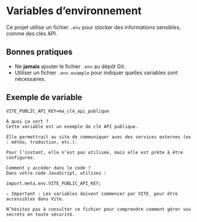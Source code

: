 # Variables d’environnement

Ce projet utilise un fichier `.env` pour stocker des informations sensibles, comme des clés API.

## Bonnes pratiques

- Ne **jamais** ajouter le fichier `.env` au dépôt Git.
- Utiliser un fichier `.env.example` pour indiquer quelles variables sont nécessaires.

## Exemple de variable

```env
VITE_PUBLIC_API_KEY=ma_clé_api_publique

À quoi ça sert ?
Cette variable est un exemple de clé API publique.

Elle permettrait au site de communiquer avec des services externes (ex : météo, traduction, etc.).

Pour l’instant, elle n’est pas utilisée, mais elle est prête à être configurée.

Comment y accéder dans le code ?
Dans votre code JavaScript, utilisez :

import.meta.env.VITE_PUBLIC_API_KEY;

⚠️ Important : Les variables doivent commencer par VITE_ pour être accessibles dans Vite.

N’hésitez pas à consulter ce fichier pour comprendre comment gérer vos secrets en toute sécurité.







